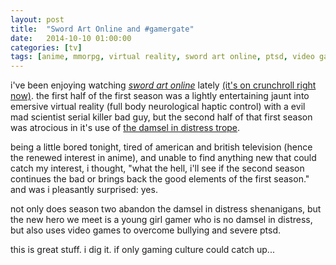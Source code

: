 ```yaml
---
layout: post
title:  "Sword Art Online and #gamergate"
date:   2014-10-10 01:00:00
categories: [tv]
tags: [anime, mmorpg, virtual reality, sword art online, ptsd, video game, feminism, psychotherapy]
---
```


i've been enjoying watching [_sword art
online_](http://en.wikipedia.org/wiki/Sword_Art_Online) lately [(it's on
crunchroll right now)](http://www.crunchyroll.com/sword-art-online).  the first
half of the first season was a lightly entertaining jaunt into emersive
virtual reality (full body neurological haptic control) with a evil mad
scientist serial killer bad guy, but the second half of that first season was
atrocious in it's use of [the damsel in distress
trope](http://www.feministfrequency.com/tag/damsel-in-distress/).

being a little bored tonight, tired of american and british television (hence
the renewed interest in anime), and unable to find anything new that could
catch my interest, i thought, "what the hell, i'll see if the second season
continues the bad or brings back the good elements of the first season."  and
was i pleasantly surprised: yes.

not only does season two abandon the damsel in distress shenanigans, but the
new hero we meet is a young girl gamer who is no damsel in distress, but also
uses video games to overcome bullying and severe ptsd.

this is great stuff.  i dig it.  if only gaming culture could catch up...
